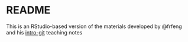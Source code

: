 # README

This is an RStudio-based version of the materials developed by @frfeng and his [intro-git](https://github.com/frfeng/intro-git) teaching notes
